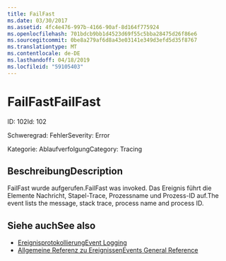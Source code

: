 ```yaml
---
title: FailFast
ms.date: 03/30/2017
ms.assetid: 4fc4e476-997b-4166-90af-8d164f775924
ms.openlocfilehash: 701bdcb9bb1d4523d69f55c5bba28475d26f86e6
ms.sourcegitcommit: 0be8a279af6d8a43e03141e349d3efd5d35f8767
ms.translationtype: MT
ms.contentlocale: de-DE
ms.lasthandoff: 04/18/2019
ms.locfileid: "59105403"
---
```

# <a name="failfast"></a><span data-ttu-id="2d49d-102">FailFast</span><span class="sxs-lookup"><span data-stu-id="2d49d-102">FailFast</span></span>
<span data-ttu-id="2d49d-103">ID: 102</span><span class="sxs-lookup"><span data-stu-id="2d49d-103">Id: 102</span></span>  
  
 <span data-ttu-id="2d49d-104">Schweregrad: Fehler</span><span class="sxs-lookup"><span data-stu-id="2d49d-104">Severity: Error</span></span>  
  
 <span data-ttu-id="2d49d-105">Kategorie: Ablaufverfolgung</span><span class="sxs-lookup"><span data-stu-id="2d49d-105">Category: Tracing</span></span>  
  
## <a name="description"></a><span data-ttu-id="2d49d-106">Beschreibung</span><span class="sxs-lookup"><span data-stu-id="2d49d-106">Description</span></span>  
 <span data-ttu-id="2d49d-107">FailFast wurde aufgerufen.</span><span class="sxs-lookup"><span data-stu-id="2d49d-107">FailFast was invoked.</span></span> <span data-ttu-id="2d49d-108">Das Ereignis führt die Elemente Nachricht, Stapel-Trace, Prozessname und Prozess-ID auf.</span><span class="sxs-lookup"><span data-stu-id="2d49d-108">The event lists the message, stack trace, process name and process ID.</span></span>  
  
## <a name="see-also"></a><span data-ttu-id="2d49d-109">Siehe auch</span><span class="sxs-lookup"><span data-stu-id="2d49d-109">See also</span></span>

- [<span data-ttu-id="2d49d-110">Ereignisprotokollierung</span><span class="sxs-lookup"><span data-stu-id="2d49d-110">Event Logging</span></span>](../../../../../docs/framework/wcf/diagnostics/event-logging/index.md)
- [<span data-ttu-id="2d49d-111">Allgemeine Referenz zu Ereignissen</span><span class="sxs-lookup"><span data-stu-id="2d49d-111">Events General Reference</span></span>](../../../../../docs/framework/wcf/diagnostics/event-logging/events-general-reference.md)
